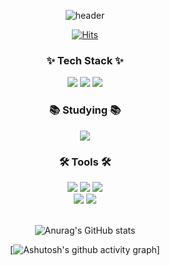 <div align="center">

![header](https://capsule-render.vercel.app/api?type=waving&color=14D3FF&height=300&section=header&desc=equis3351%20Github&descAlignY=75&descAlign=60&text=Welcome!&fontColor=ffffff&fontSize=70)

[![Hits](https://hits.seeyoufarm.com/api/count/incr/badge.svg?url=https%3A%2F%2Fgithub.com%2Fgaeun7&count_bg=%23D2B0FF&title_bg=%2393ADFF&icon=datadog.svg&icon_color=%23FFFFFF&title=hits&edge_flat=false)](https://github.com/equis3351)

<h3 align="center">✨ Tech Stack ✨</h3>

<img src="https://img.shields.io/badge/java-DF0522?style=for-the-badge&logo=java">
<img src="https://img.shields.io/badge/mysql-4479A1?style=for-the-badge&logo=mysql&logoColor=white">
<img src="https://img.shields.io/badge/c-A8B9CC?style=for-the-badge&logo=c&logoColor=white">

<br>

<h3 align="center">📚 Studying 📚</h3>

<img src="https://img.shields.io/badge/Spring-6DB33F?style=for-the-badge&logo=Spring&logoColor=white">

<br>

<h3 align="center">🛠 Tools 🛠</h3>

<img src="https://img.shields.io/badge/Android Studio-5C2D91?style=for-the-badge&logo=Android Studio&logoColor=white"/> 
<img src="https://img.shields.io/badge/Eclipse-FE7A16?style=for-the-badge&logo=Eclipse&logoColor=white"/> 
<img src="https://img.shields.io/badge/IntelliJ-000000?style=for-the-badge&logoIntelliJIDEA&logoColor=white"/> 

<br>

<img src="https://img.shields.io/badge/git-F05033.svg?style=for-the-badge&logo=git&logoColor=white">
<img src="https://img.shields.io/badge/github-181717.svg?style=for-the-badge&logo=github&logoColor=white">

<br>
<br>

![Anurag's GitHub stats](https://github-readme-stats.vercel.app/api?username=equis3351&show_icons=true&theme=gotham)

[![Ashutosh's github activity graph](https://github-readme-activity-graph.vercel.app/graph?username=equis3351&theme=gotham)]

</div>
